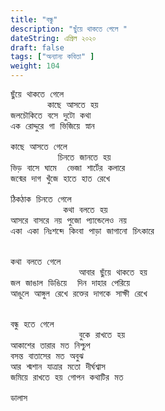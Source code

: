```yaml
---
title: "বন্ধু"
description: "ছুঁয়ে থাকতে গেলে "
dateString: এপ্রিল ২০২০  
draft: false
tags: ["অন্যান্য কবিতা" ]
weight: 104
---
```

<pre>
ছুঁয়ে থাকতে গেলে 
       কাছে আসতে হয় 
জলচৌকিতে বসে দুটো কথা 
এক রোদ্দুরে গা ভিজিয়ে স্নান 

কাছে আসতে গেলে 
         চিনতে জানতে হয় 
ভিড় বাসে ঘামে  ভেজা শার্টের কলারে 
জন্মের দাগ খুঁজে হাতে হাত রেখে 

ঠিকঠাক চিনতে গেলে 
          কথা বলতে হয় 
আসরে বাসরে নয় পুজো প্যান্ডেলেও নয় 
একা একা নিঃশব্দে কিংবা পাড়া জাগানো চিৎকারে 


কথা বলতে গেলে 
             আবার ছুঁয়ে থাকতে হয় 
জল জাঙাল ডিঙিয়ে  দিন দাহার পেরিয়ে 
আঙুলে আঙ্গুল রেখে রক্তের দাগকে সাক্ষী রেখে 


বন্ধু হতে গেলে 
             বুকে রাখতে হয় 
আকাশের তারার মত নিশ্চুপ 
বসন্ত বাতাসের মত অবুঝ 
আর শ্মশান যাত্রার মতো দীর্ঘশ্বাস 
জমিয়ে রাখতে হয় গোপন কথাটির মত 

ডালাস 

<pre>